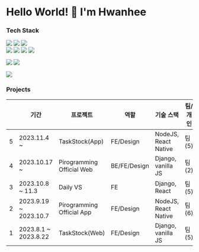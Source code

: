 # Hello World! 👋 I'm Hwanhee

### Tech Stack 
<p>
	<img src="https://img.shields.io/badge/HTML5-E34F26?style=for-the-badge&logo=HTML5&logoColor=white"/>
	<img src="https://img.shields.io/badge/CSS3-1572B6?style=for-the-badge&logo=CSS3&logoColor=white"/>
	<img src="https://img.shields.io/badge/sass-CC6699?style=for-the-badge&logo=sass&logoColor=white"></br>
	<img src="https://img.shields.io/badge/JavaScript-F7DF1E?style=for-the-badge&logo=JavaScript&logoColor=black"/>
	<img src="https://img.shields.io/badge/TypeScript-3178C6?style=for-the-badge&logo=Typescript&logoColor=white"/>
	<img src="https://img.shields.io/badge/React-61DAFB?style=for-the-badge&logo=React&logoColor=black"/>
	<img src="https://img.shields.io/badge/React Native-61DAFB?style=for-the-badge&logo=React&logoColor=black"/>
</p>	
<p>
<!-- 	<img src="https://img.shields.io/badge/Python-3776AB.svg?&style=for-the-badge&logo=Python&logoColor=white"/> -->
	<img src="https://img.shields.io/badge/Django-092E20.svg?&style=for-the-badge&logo=Django&logoColor=white"/>
	<img src="https://img.shields.io/badge/NodeJS-339933.svg?&style=for-the-badge&logo=Node.js&logoColor=white"/>
	
</p>
<p>
	<img src="https://img.shields.io/badge/Git-F05032.svg?&style=for-the-badge&logo=Git&logoColor=white"/>
<!-- <p>
	<img src="https://img.shields.io/badge/C-A8B9CC.svg?&style=for-the-badge&logo=C&logoColor=white"/>
	<img src="https://img.shields.io/badge/Java-007396?style=for-the-badge&logo=OpenJDK&logoColor=white"/>
</p> -->

### Projects
| | 기간 | 프로젝트 | 역할 | 기술 스택 | 팀/개인 | 
| --- | --- | --- | --- | --- | --- | 
| 5 | 2023.11.4 ~ | TaskStock(App) | FE/Design | NodeJS, React Native | 팀(5) | 
| 4 | 2023.10.17 ~ | Pirogramming Official Web | BE/FE/Design | Django, vanilla JS | 팀(2) | 
| 3 | 2023.10.8 ~ 11.3 | Daily VS | FE | Django, React | 팀(5)|
| 2 | 2023.9.19 ~ 2023.10.7 | Pirogramming Official App | FE/Design | NodeJS, React Native | 팀(6)
| 1 | 2023.8.1 ~ 2023.8.22 | TaskStock(Web) | FE/Design | Django, vanilla JS | 팀(5) | 

<!-- ![](https://gh-hits.nomadcoders.workers.dev/view?username=hwanheejung) -->

<!-- ### Tools used 
<p>
	<img src="https://img.shields.io/badge/Git-F05032.svg?&style=for-the-badge&logo=Git&logoColor=white"/>
	<img src="https://img.shields.io/badge/PyCharm-000000.svg?&style=for-the-badge&logo=PyCharm&logoColor=white"/>
	<img src="https://img.shields.io/badge/VisualStudio-5C2D91.svg?&style=for-the-badge&logo=VisualStudio&logoColor=white"/>
	<img src="https://img.shields.io/badge/Eclipse-2C2255?style=for-the-badge&logo=EclipseIDE&logoColor=white"/>
	<img src="https://img.shields.io/badge/VisualStudioCode-007ACC?style=for-the-badge&logo=VisualStudioCode&logoColor=white"/>
</p>
<hr> -->

<!-- ## BJ profile	
[![Solved.ac Profile](http://mazassumnida.wtf/api/v2/generate_badge?boj=hwanheejung)](https://solved.ac/hwanheejung/)
 -->
